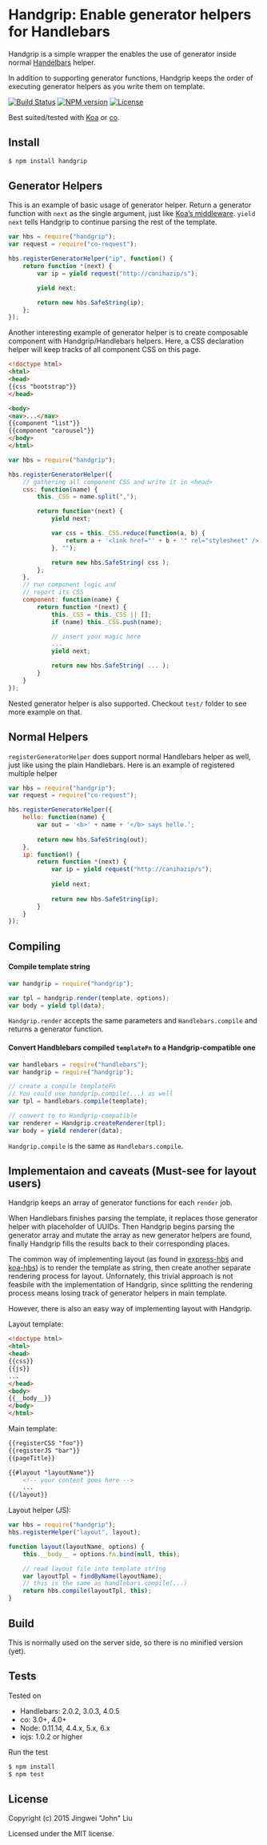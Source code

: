 Handgrip: Enable generator helpers for Handlebars
=======

Handgrip is a simple wrapper the enables the use of generator  inside normal [Handelbars][handlebars] helper.

In addition to supporting generator functions, Handgrip keeps the order of executing generator helpers as you write them on template.

[![Build Status][travis-badge]][travis-url]
[![NPM version][npm-badge]][npm-package]
[![License][license-badge]][license]


Best suited/tested with [Koa][koa] or [co][co].

## Install
```javascript
$ npm install handgrip
```

## Generator Helpers
This is an example of basic usage of generator helper.
Return a generator function with `next` as the single argument, just like [Koa’s middleware][middleware.gif]. 
`yield next` tells Handgrip to continue parsing the rest of the template.

```javascript
var hbs = require("handgrip");
var request = require("co-request");

hbs.registerGeneratorHelper("ip", function() {
	return function *(next) {
		var ip = yield request("http://canihazip/s");

		yield next;

		return new hbs.SafeString(ip);
	};
});
```



Another interesting example of generator helper is to create composable component with Handgrip/Handlebars helpers.
Here, a CSS declaration helper will keep tracks of all component CSS on this page.

```html
<!doctype html>
<html>
<head>
{{css "bootstrap"}}
</head>

<body>
<nav>...</nav>
{{component "list"}}
{{component "carousel"}}
</body>
</html>
```

```javascript
var hbs = require("handgrip");

hbs.registerGeneratorHelper({
	// gathering all component CSS and write it in <head>
	css: function(name) {
		this._CSS = name.split(",");

		return function*(next) {
			yield next;

			var css = this._CSS.reduce(function(a, b) {
				return a + '<link href="' + b + '" rel="stylesheet" />';
			}, "");

			return new hbs.SafeString( css );
		};
	},
	// run component logic and 
	// report its CSS
	component: function(name) {
		return function *(next) {
			this._CSS = this._CSS || [];
			if (name) this._CSS.push(name);

			// insert your magic here
			...
			yield next;

			return new hbs.SafeString( ... );
		}
	}
});
```

Nested generator helper is also supported. Checkout `test/` folder to see more example on that.

## Normal Helpers
`registerGeneratorHelper` does support normal Handlebars helper as well, just like using the plain Handlebars. Here is an example of registered multiple helper

```javascript
var hbs = require("handgrip");
var request = require("co-request");

hbs.registerGeneratorHelper({
	hello: function(name) {
		var out = '<b>' + name + '</b> says hello.';
		
		return new hbs.SafeString(out);
	},
	ip: function() {
		return function *(next) {
			var ip = yield request("http://canihazip/s");
	
			yield next;
	
			return new hbs.SafeString(ip);
		}
	}
});
```

## Compiling
#### Compile template string

```javascript
var handgrip = require("handgrip");

var tpl = handgrip.render(template, options);
var body = yield tpl(data);
```

`Handgrip.render` accepts the same parameters and `Handlebars.compile` and returns a generator function.

#### Convert Handblebars compiled `templateFn` to a Handgrip-compatible one

```javascript
var handlebars = require("handlebars");
var handgrip = require("handgrip");

// create a compile templateFn
// You could use handgrip.compile(...) as well
var tpl = handlebars.compile(template);

// convert to to Handgrip-compatible
var renderer = Handgrip.createRenderer(tpl);
var body = yield renderer(data);
```

`Handgrip.compile` is the same as `Handlebars.compile`.

## Implementaion and caveats (Must-see for layout users)
Handgrip keeps an array of generator functions for each `render` job.

When Handlebars finishes parsing the template, it replaces those generator helper with placeholder of UUIDs. Then Handgrip begins parsing the generator array and mutate the array as new generator helpers are found, finally Handgrip fills the results back to their corresponding places.

The common way of implementing layout (as found in [express-hbs][express-hbs] and [koa-hbs][koa-hbs]) is to render the template as string, then create another separate rendering process for layout. Unfornately, this trivial approach is not feasbile with the implementation of Handgrip, since splitting the rendering process means losing track of generator helpers in main template.

However, there is also an easy way of implementing layout with Handgrip.

Layout template:
```html
<!doctype html>
<html>
<head>
{{css}}
{{js}}
...
</head>
<body>
{{__body__}}
</body>
</html>
```

Main template:
```html
{{registerCSS "foo"}}
{{registerJS "bar"}}
{{pageTitle}}

{{#layout "layoutName"}}
	<!-- your content goes here -->
	...
{{/layout}}

```

Layout helper (JS):
```javascript
var hbs = require("handgrip");
hbs.registerHelper("layout", layout);

function layout(layoutName, options) {
	this.__body__ = options.fn.bind(null, this);

	// read layout file into template string
	var layoutTpl = findByName(layoutName);
	// this is the same as handlebars.compile(...)
	return hbs.compile(layoutTpl, this);
}
```

## Build
This is normally used on the server side, so there is no minified version (yet).

## Tests
Tested on

- Handlebars: 2.0.2, 3.0.3, 4.0.5
- co: 3.0+, 4.0+
- Node: 0.11.14, 4.4.x, 5.x, 6.x
- iojs: 1.0.2 or higher


Run the test

```bash
$ npm install
$ npm test
```

## License
Copyright (c) 2015 Jingwei "John" Liu

Licensed under the MIT license.

[koa]: https://github.com/koajs/koa/
[middleware.gif]: https://raw.githubusercontent.com/koajs/koa/master/docs/middleware.gif
[handlebars]: http://handlebarsjs.com
[co]: https://github.com/tj/co
[koa-hbs]: https://github.com/jwilm/koa-hbs
[express-hbs]: https://github.com/barc/express-hbs
[travis-badge]: https://img.shields.io/travis/th507/handgrip.svg?style=flat-square
[npm-badge]: https://img.shields.io/npm/v/handgrip.svg?style=flat-square
[license-badge]: http://img.shields.io/npm/l/handgrip.svg?style=flat-square
[travis-url]: https://travis-ci.org/th507/handgrip
[npm-package]: https://www.npmjs.com/package/handgrip
[license]: LICENSE
